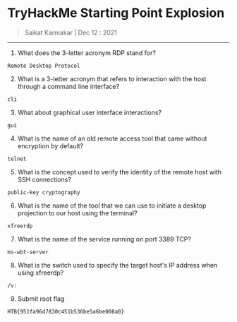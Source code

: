 # TryHackMe Starting Point Explosion

> Saikat Karmakar | Dec 12 : 2021

---

1. What does the 3-letter acronym RDP stand for?
```
Remote Desktop Protocol
```
2. What is a 3-letter acronym that refers to interaction with the host through a command line interface?
```
cli
```
3. What about graphical user interface interactions?
```
gui
```
4. What is the name of an old remote access tool that came without encryption by default?
```
telnet
```
5. What is the concept used to verify the identity of the remote host with SSH connections?
```
public-key cryptography
```
6. What is the name of the tool that we can use to initiate a desktop projection to our host using the terminal?
```
xfreerdp
```
7. What is the name of the service running on port 3389 TCP?
```
ms-wbt-server
```
8. What is the switch used to specify the target host's IP address when using xfreerdp?
```
/v:
```
9. Submit root flag 
```
HTB{951fa96d7830c451b536be5a6be008a0}
```